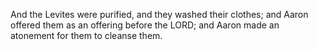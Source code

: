 And the Levites were purified, and they washed their clothes; and Aaron offered them as an offering before the LORD; and Aaron made an atonement for them to cleanse them.
